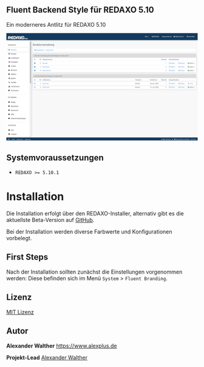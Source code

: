 ## Fluent Backend Style für REDAXO 5.10

Ein moderneres Antlitz für REDAXO 5.10

![Screenshot](https://raw.githubusercontent.com/alexplusde/be_style_fluent/master/screenshot.png)

## Systemvoraussetzungen

* `REDAXO >= 5.10.1`

# Installation

Die Installation erfolgt über den REDAXO-Installer, alternativ gibt es die aktuellste Beta-Version auf [GitHub](https://github.com/alexplusde/be_style_fluent/).

Bei der Installation werden diverse Farbwerte und Konfigurationen vorbelegt. 

## First Steps

Nach der Installation sollten zunächst die Einstellungen vorgenommen werden: Diese befinden sich im Menü `System` > `Fluent Branding`.

## Lizenz

[MIT Lizenz](https://github.com/alexplusde/be_style_fluent/blob/master/LICENSE.md) 

## Autor

**Alexander Walther**
https://www.alexplus.de

**Projekt-Lead** 
[Alexander Walther](https://www.alexplus.de)
